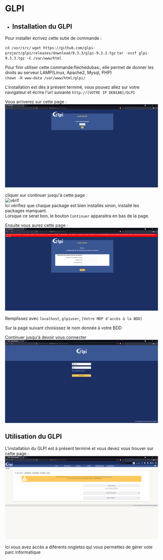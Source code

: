 # GLPI

- ## Installation du GLPI

Pour installer écrivez cette sutie de commande :

`cd /usr/src/`
`wget https://github.com/glpi-project/glpi/releases/download/9.3.3/glpi-9.3.3.tgz`
`tar -xvzf glpi-9.3.3.tgz -C /var/www/html`

Pour finir utiliser cette commande:flechedubas:, elle permet de donner les droits au serveur LAMP(Linux, Apache2, Mysql, PHP)  
`chown -R www-data /var/www/html/glpi/`  

L'installation est dès à présent terminé, vous pouvez allez sur votre navigateur et écrire l'url suivante `http://[VOTRE IP DEBIAN]/GLPI`  

Vous arriverez sur cette page :  
![langue](../screens/GLPI/Langue.png)  

cliquer sur continuer jusqu'à cette page :  
![vérif](../screens/GLPI/Vérif.png)  
Ici vérifiez que chaque package est bien installés sinon, installé les packages manquant.  
Lorsque ce serat bon, le bouton ``Continuer`` apparaitra en bas de la page.  

Ensuite vous aurez cette page :  
![COBDD](../screens/GLPI/ConfigurationConnexionBDD.png)

Remplissez avec `localhost`, `glpiuser`, `[Votre MDP d'accès à la BDD]`

Sur la page suivant choisissez le nom donnée à votre BDD

Continuer jusqu'à devoir vous connecter
![connexion](../screens/GLPI/Connexion.png)

## Utilisation du GLPI  

L'installation du GLPI est à présent terminé et vous devez vous trouver sur cette page :  
![accueil](../screens/GLPI/Accueil.png)

Ici vous avez accès a diférents ongletss qui vous permettes de gérer vote parc informatique
